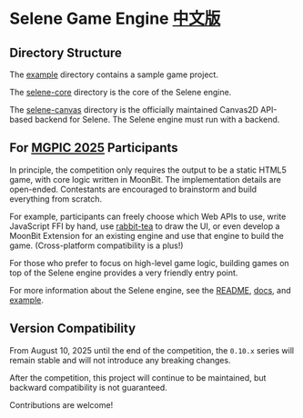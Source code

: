 # Selene Game Engine [中文版](./README-zh.md)

## Directory Structure

The [example](example/) directory contains a sample game project.

The [selene-core](selene-core/) directory is the core of the Selene engine.

The [selene-canvas](selene-canvas/) directory is the officially maintained Canvas2D API-based backend for Selene. The Selene engine must run with a backend.

## For [MGPIC 2025](https://www.moonbitlang.cn/2025-mgpic) Participants

In principle, the competition only requires the output to be a static HTML5 game, with core logic written in MoonBit. The implementation details are open-ended. Contestants are encouraged to brainstorm and build everything from scratch.

For example, participants can freely choose which Web APIs to use, write JavaScript FFI by hand, use [rabbit-tea](https://github.com/moonbit-community/rabbit-tea) to draw the UI, or even develop a MoonBit Extension for an existing engine and use that engine to build the game. (Cross-platform compatibility is a plus!)

For those who prefer to focus on high-level game logic, building games on top of the Selene engine provides a very friendly entry point.

For more information about the Selene engine, see the [README](./selene-core/README.md), [docs](./docs/tutorial-zh.md), and [example](./example/).

## Version Compatibility

From August 10, 2025 until the end of the competition, the `0.10.x` series will remain stable and will not introduce any breaking changes.

After the competition, this project will continue to be maintained, but backward compatibility is not guaranteed.

Contributions are welcome!

